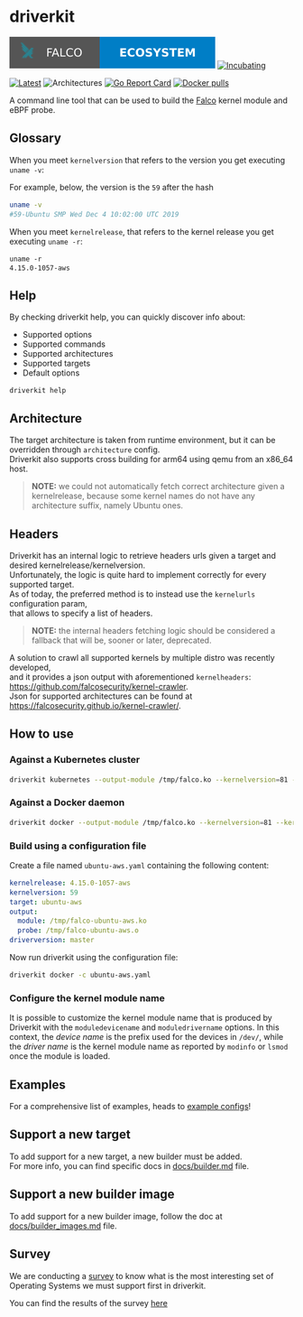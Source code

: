 # driverkit

[![Falco Ecosystem Repository](https://github.com/falcosecurity/evolution/blob/main/repos/badges/falco-ecosystem-blue.svg)](https://github.com/falcosecurity/evolution/blob/main/REPOSITORIES.md#ecosystem-scope) [![Incubating](https://img.shields.io/badge/status-incubating-orange?style=for-the-badge)](https://github.com/falcosecurity/evolution/blob/main/REPOSITORIES.md#incubating)

[![Latest](https://img.shields.io/github/v/release/falcosecurity/driverkit?style=for-the-badge)](https://github.com/falcosecurity/driverkit/releases/latest)
![Architectures](https://img.shields.io/badge/ARCHS-x86__64%7Caarch64-blueviolet?style=for-the-badge)
[![Go Report Card](https://goreportcard.com/badge/github.com/falcosecurity/driverkit?style=for-the-badge)](https://goreportcard.com/report/github.com/falcosecurity/driverkit)
[![Docker pulls](https://img.shields.io/docker/pulls/falcosecurity/driverkit?style=for-the-badge)](https://hub.docker.com/r/falcosecurity/driverkit)

A command line tool that can be used to build the [Falco](https://github.com/falcosecurity/falco) kernel module and eBPF probe.

## Glossary

When you meet `kernelversion` that refers to the version you get executing `uname -v`:

For example, below, the version is the `59` after the hash

```bash
uname -v
#59-Ubuntu SMP Wed Dec 4 10:02:00 UTC 2019
```

When you meet `kernelrelease`, that refers to the kernel release you get executing `uname -r`:

```
uname -r
4.15.0-1057-aws
```

## Help

By checking driverkit help, you can quickly discover info about:
* Supported options
* Supported commands
* Supported architectures
* Supported targets
* Default options

```
driverkit help
```

## Architecture

The target architecture is taken from runtime environment, but it can be overridden through `architecture` config.  
Driverkit also supports cross building for arm64 using qemu from an x86_64 host.

> **NOTE:** we could not automatically fetch correct architecture given a kernelrelease,
> because some kernel names do not have any architecture suffix, namely Ubuntu ones.

## Headers

Driverkit has an internal logic to retrieve headers urls given a target and desired kernelrelease/kernelversion.  
Unfortunately, the logic is quite hard to implement correctly for every supported target.   
As of today, the preferred method is to instead use the `kernelurls` configuration param,  
that allows to specify a list of headers.

> **NOTE:** the internal headers fetching logic should be considered a fallback that will be, sooner or later, deprecated.  

A solution to crawl all supported kernels by multiple distro was recently developed,  
and it provides a json output with aforementioned `kernelheaders`: https://github.com/falcosecurity/kernel-crawler.  
Json for supported architectures can be found at https://falcosecurity.github.io/kernel-crawler/.

## How to use

### Against a Kubernetes cluster

```bash
driverkit kubernetes --output-module /tmp/falco.ko --kernelversion=81 --kernelrelease=4.15.0-72-generic --driverversion=master --target=ubuntu-generic
```

### Against a Docker daemon

```bash
driverkit docker --output-module /tmp/falco.ko --kernelversion=81 --kernelrelease=4.15.0-72-generic --driverversion=master --target=ubuntu-generic
```

### Build using a configuration file

Create a file named `ubuntu-aws.yaml` containing the following content:

```yaml
kernelrelease: 4.15.0-1057-aws
kernelversion: 59
target: ubuntu-aws
output:
  module: /tmp/falco-ubuntu-aws.ko
  probe: /tmp/falco-ubuntu-aws.o
driverversion: master
```

Now run driverkit using the configuration file:

```bash
driverkit docker -c ubuntu-aws.yaml
```

### Configure the kernel module name

It is possible to customize the kernel module name that is produced by Driverkit with the `moduledevicename` and `moduledrivername` options.
In this context, the _device name_ is the prefix used for the devices in `/dev/`, while the _driver name_ is the kernel module name as reported by `modinfo` or `lsmod` once the module is loaded.

## Examples

For a comprehensive list of examples, heads to [example configs](Example_configs.md)!

## Support a new target

To add support for a new target, a new builder must be added.  
For more info, you can find specific docs in [docs/builder.md](docs/builder.md) file.

## Support a new builder image

To add support for a new builder image, follow the doc at [docs/builder_images.md](docs/builder_images.md) file.

## Survey

We are conducting a [survey](http://bit.ly/driverkit-survey-vote) to know what is the most interesting set of Operating Systems we must support first in driverkit.

You can find the results of the survey [here](http://bit.ly/driverkit-survey-results)
